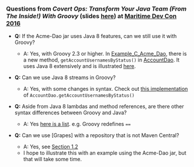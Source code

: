 
### Questions from *Covert Ops: Transform Your Java Team (From The Inside!) With Groovy* (slides [here](http://codetojoy.github.io/talk_maritimedevcon_groovy/assets/player/KeynoteDHTMLPlayer.html#0)) at [Maritime Dev Con 2016](http://maritimedevcon.ca/) 

* **Q:** If the Acme-Dao jar uses Java 8 features, can we still use it with Groovy?
    * A: Yes, with Groovy 2.3 or higher. In [Example_C_Acme_Dao](http://bit.ly/25FKJoO), there is a new method, `getAccountUsernamesByStatus()` in [AccountDao](http://bit.ly/1ZphhzN). It uses Java 8 extensively and is illustrated [here](http://bit.ly/1PxmGV4).

* **Q:** Can we use Java 8 streams in Groovy?
    * A: Yes, with some changes in syntax. Check out [this implementation](http://bit.ly/1O9nsr1) of `AccountDao.getAccountUsernamesByStatus()` 

* **Q:** Aside from Java 8 lambdas and method references, are there other syntax differences between Groovy and Java?
    * A: Yes [here is a list](http://groovy-lang.org/differences.html). e.g. Groovy redefines `==`

* **Q:** Can we use [Grapes] with a repository that is not Maven Central?
    * A: Yes, see [Section 1.2](http://docs.groovy-lang.org/latest/html/documentation/grape.html)
    * I hope to illustrate this with an example using the Acme-Dao jar, but that will take some time.

